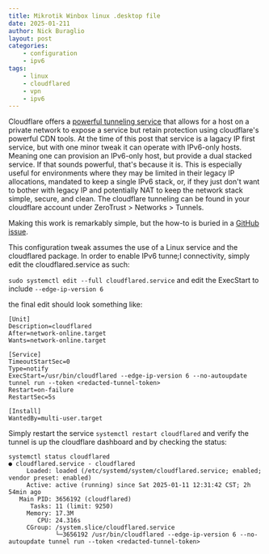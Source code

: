 ```yaml
---
title: Mikrotik Winbox linux .desktop file
date: 2025-01-211
author: Nick Buraglio
layout: post
categories:
    - configuration
    - ipv6
tags:
    - linux
    - cloudflared
    - vpn
    - ipv6
---
```


Cloudflare offers a [powerful tunneling service](https://developers.cloudflare.com/cloudflare-one/connections/connect-networks/) that allows for a host on a private network to expose a service but retain protection using cloudflare's powerful CDN tools. At the time of this post that service is a lagacy IP first service, but with one minor tweak it can operate with IPv6-only hosts. Meaning one can provision an IPv6-only host, but provide a dual stacked service. If that sounds powerful, that's because it is. This is especially useful for environments where they may be limited in their legacy IP allocations, mandated to keep a single IPv6 stack, or, if they just don't want to bother with legacy IP and potentially NAT to keep the network stack simple, secure, and clean.
The cloudflare tunneling can be found in your cloudflare account under ZeroTrust > Networks > Tunnels. 


Making this work is remarkably simple, but the how-to is buried in a [GitHub issue](https://github.com/cloudflare/cloudflared/issues/842).

This configuration tweak assumes the use of a Linux service and the cloudflared package. In order to enable IPv6 tunne;l connectivity, simply edit the cloudflared.service as such:

`sudo systemctl edit --full cloudflared.service` and edit the ExecStart to include `--edge-ip-version 6`

the final edit should look something like: 

```
[Unit]
Description=cloudflared
After=network-online.target
Wants=network-online.target

[Service]
TimeoutStartSec=0
Type=notify
ExecStart=/usr/bin/cloudflared --edge-ip-version 6 --no-autoupdate tunnel run --token <redacted-tunnel-token>
Restart=on-failure
RestartSec=5s

[Install]
WantedBy=multi-user.target
```

Simply restart the service `systemctl restart cloudflared` and verify the tunnel is up the cloudflare dashboard and by checking the status:

```
systemctl status cloudflared
● cloudflared.service - cloudflared
     Loaded: loaded (/etc/systemd/system/cloudflared.service; enabled; vendor preset: enabled)
     Active: active (running) since Sat 2025-01-11 12:31:42 CST; 2h 54min ago
   Main PID: 3656192 (cloudflared)
      Tasks: 11 (limit: 9250)
     Memory: 17.3M
        CPU: 24.316s
     CGroup: /system.slice/cloudflared.service
             └─3656192 /usr/bin/cloudflared --edge-ip-version 6 --no-autoupdate tunnel run --token <redacted-tunnel-token>
```
